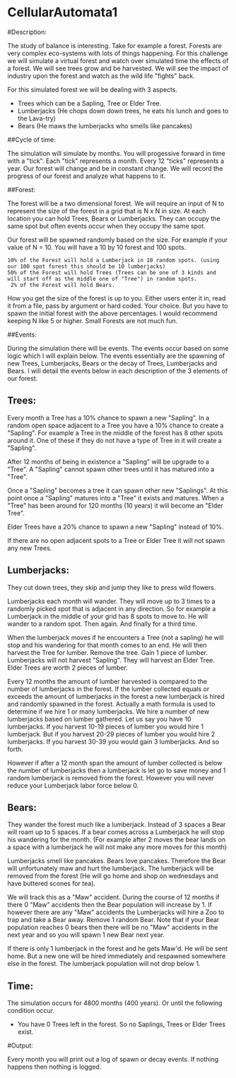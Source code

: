CellularAutomata1
=================
#Description:

The study of balance is interesting. Take for example a forest. Forests are very complex eco-systems with lots of things happening. For this challenge we will
simulate a virtual forest and watch over simulated time the effects of a forest. We will see trees grow and be harvested. We will see the impact of
industry upon the forest and watch as the wild life "fights" back.


For this simulated forest we will be dealing with 3 aspects.


* Trees which can be a Sapling, Tree or Elder Tree.
* Lumberjacks (He chops down down trees, he eats his lunch and goes to the Lava-try)
* Bears (He maws the lumberjacks who smells like pancakes)

##Cycle of time:

The simulation will simulate by months. You will progessive forward in time with a "tick". Each "tick" represents a month. Every 12 "ticks" represents a year.
Our forest will change and be in constant change. We will record the progress of our forest and analyze what happens to it.

##Forest:

The forest will be a two dimensional forest. We will require an input of N to represent the size of the forest in a grid that is N x N in size.
At each location you can hold Trees, Bears or Lumberjacks. They can occupy the same spot but often events occur when they occupy the same spot.

Our forest will be spawned randomly based on the size. For example if your value of N = 10. You will have a 10 by 10 forest and 100 spots.

    10% of the Forest will hold a Lumberjack in 10 random spots. (using our 100 spot forest this should be 10 lumberjacks)
    50% of the Forest will hold Trees (Trees can be one of 3 kinds and will start off as the middle one of "Tree") in random spots.
     2% of the Forest will hold Bears.

How you get the size of the forest is up to you. Either users enter it in, read it from a file, pass by argument or hard coded. Your choice. But you have
to spawn the initial forest with the above percentages. I would recommend keeping N like 5 or higher. Small Forests are not much fun.

##Events:

During the simulation there will be events. The events occur based on some logic which I will explain below. The events essentially are the spawning of
new Trees, Lumberjacks, Bears or the decay of Trees, Lumberjacks and Bears. I will detail the events below in each description of the 3 elements of our forest.

## Trees:

Every month a Tree has a 10% chance to spawn a new "Sapling". In a random open space adjacent to a Tree you have a 10% chance to create a "Sapling".
For example a Tree in the middle of the forest has 8 other spots around it. One of these if they do not have a type of Tree in it will create a "Sapling".


After 12 months of being in existence a "Sapling" will be upgrade to a "Tree". A "Sapling" cannot spawn other trees until it has matured into a "Tree".


Once a "Sapling" becomes a tree it can spawn other new "Saplings". At this point once a "Sapling" matures into a "Tree" it exists and matures. When a "Tree"
has been around for 120 months (10 years) it will become an "Elder Tree".


Elder Trees have a 20% chance to spawn a new "Sapling" instead of 10%.

If there are no open adjacent spots to a Tree or Elder Tree it will not spawn any new Trees.


## Lumberjacks:

They cut down trees, they skip and jump they like to press wild flowers.

Lumberjacks each month will wander. They will move up to 3 times to a randomly picked spot that is adjacent in any direction. So for example a Lumberjack in the middle of your grid has
8 spots to move to. He will wander to a random spot. Then again. And finally for a third time.

When the lumberjack moves if he encounters a Tree (not a sapling) he will stop and his wandering for that month comes to an end.
He will then harvest the Tree for lumber. Remove the tree. Gain 1 piece of lumber. Lumberjacks will not harvest "Sapling". They will harvest an Elder Tree.
Elder Trees are worth 2 pieces of lumber.

Every 12 months the amount of lumber harvested is compared to the number of lumberjacks in the forest. If the lumber collected equals or exceeds the amount of lumberjacks
in the forest a new lumberjack is hired and randomly spawned in the forest. Actually a math formula is used to determine if we hire 1 or many lumberjacks. We hire a number
of new lumberjacks based on lumber gathered. Let us say you have 10 lumberjacks. If you harvest 10-19 pieces of lumber you would hire 1 lumberjack. But if you harvest 20-29
pieces of lumber you would hire 2 lumberjacks. If you harvest 30-39 you would gain 3 lumberjacks. And so forth.

However if after a 12 month span the amount of lumber collected is below the number of lumberjacks then a lumberjack is let go to save money and 1 random lumberjack
is removed from the forest. However you will never reduce your Lumberjack labor force below 0.

## Bears:

They wander the forest much like a lumberjack. Instead of 3 spaces a Bear will roam up to 5 spaces. If a bear comes across a Lumberjack he will stop his wandering
for the month. (For example after 2 moves the bear lands on a space with a lumberjack he will not make any more moves for this month)

Lumberjacks smell like pancakes. Bears love pancakes. Therefore the Bear will unfortunately maw and hurt the lumberjack. The lumberjack will be removed from the
forest (He will go home and shop on wednesdays and have buttered scones for tea).

We will track this as a "Maw" accident. During the course of 12 months if there 0 "Maw" accidents then the Bear population will increase by 1.
If however there are any "Maw" accidents the Lumberjacks will hire a Zoo to trap and take a Bear away. Remove 1 random Bear. Note that if your Bear population reaches
0 bears then there will be no "Maw" accidents in the next year and so you will spawn 1 new Bear next year.

If there is only 1 lumberjack in the forest and he gets Maw'd. He will be sent home. But a new one will be hired immediately and respawned  somewhere else in the forest.
The lumberjack population will not drop below 1.


## Time:

The simulation occurs for 4800 months (400 years). Or until the following condition occur.

* You have 0 Trees left in the forest. So no Saplings, Trees or Elder Trees exist.


#Output:

Every month you will print out a log of spawn or decay events. If nothing happens then nothing is logged.